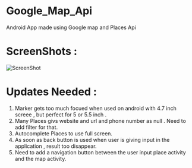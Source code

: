# Google_Map_Api
Android App made using Google map and Places Api

# ScreenShots :
 ![ScreenShot](https://github.com/kunal15145/Google_Map_Api/blob/master/SC1.png)

# Updates Needed :
 1. Marker gets too much focued when used on android with 4.7 inch screee , but perfect for 5 or 5.5 inch .
 2. Many Places givs website and url and phone number as null . Need to add filter for that.
 3. Autocomplete Places to use full screen.
 4. As soon as back button is used when user is giving input in the application , result too disappear.
 5. Need to add a navigation button between the user input place activity and the map activity.
